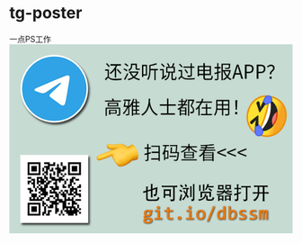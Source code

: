 # tg-poster
一点PS工作 <br>
![图片加载失败，请刷新页面](https://raw.githubusercontent.com/esu-tg/tg-poster/master/little-poster.png) <br>
